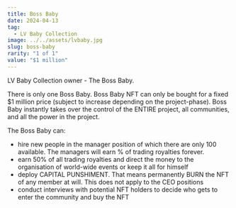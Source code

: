 ```yaml
---
title: Boss Baby
date: 2024-04-13
tag:
  - LV Baby Collection
image: ../../assets/lvbaby.jpg
slug: boss-baby
rarity: "1 of 1"
value: "$1 million"
---
```


LV Baby Collection owner - The Boss Baby.



There is only one Boss Baby. Boss Baby NFT can only be bought for a fixed $1 million price (subject to increase depending on the project-phase). Boss Baby instantly takes over the control of the ENTIRE project, all communities, and all the power in the project.

The Boss Baby can:<br>
- hire new people in the manager position of which there are only 100 available. The managers will earn % of trading royalties forever.
- earn 50% of all trading royalties and direct the money to the organisation of world-wide events or keep it all for himself
- deploy CAPITAL PUNSHIMENT. That means permanently BURN the NFT of any member at will. This does not apply to the CEO positions
- conduct interviews with potential NFT holders to decide who gets to enter the community and buy the NFT
